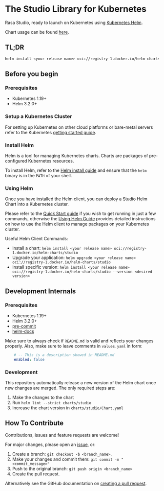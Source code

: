 # The Studio Library for Kubernetes

Rasa Studio, ready to launch on Kubernetes using [Kubernetes Helm](https://github.com/helm/helm).

Chart usage can be found [here](https://github.com/RasaHQ/helm-packaging/blob/main/charts/studio/README.md).

## TL;DR

```bash
helm install <your release name> oci://registry-1.docker.io/helm-charts/studio
```

## Before you begin

### Prerequisites

- Kubernetes 1.19+
- Helm 3.2.0+

### Setup a Kubernetes Cluster

For setting up Kubernetes on other cloud platforms or bare-metal servers refer to the Kubernetes [getting started guide](https://kubernetes.io/docs/getting-started-guides/).

### Install Helm

Helm is a tool for managing Kubernetes charts. Charts are packages of pre-configured Kubernetes resources.

To install Helm, refer to the [Helm install guide](https://github.com/helm/helm#install) and ensure that the `helm` binary is in the `PATH` of your shell.

### Using Helm

Once you have installed the Helm client, you can deploy a Studio Helm Chart into a Kubernetes cluster.

Please refer to the [Quick Start guide](https://helm.sh/docs/intro/quickstart/) if you wish to get running in just a few commands, otherwise the [Using Helm Guide](https://helm.sh/docs/intro/using_helm/) provides detailed instructions on how to use the Helm client to manage packages on your Kubernetes cluster.

Useful Helm Client Commands:

- Install a chart: `helm install <your release name> oci://registry-1.docker.io/helm-charts/studio`
- Upgrade your application: `helm upgrade <your release name> oci://registry-1.docker.io/helm-charts/studio`
- Install specific version: `helm install <your release name> oci://registry-1.docker.io/helm-charts/studio --version <desired version>`


## Development Internals

### Prerequisites

- Kubernetes 1.19+
- Helm 3.2.0+
- [pre-commit](https://pre-commit.com/)
- [helm-docs](https://github.com/norwoodj/helm-docs)

Make sure to always check if `README.md` is valid and reflects your changes properly. Also, make sure to leave comments in `values.yaml` in form:

```yaml
    # -- This is a description showed in README.md
    enabled: false
```

### Development

This repository automatically release a new version of the Helm chart once new changes are merged. The only required steps are:

1. Make the changes to the chart
2. Run `helm lint --strict charts/studio`
3. Increase the chart version in `charts/studio/Chart.yaml`
## How To Contribute

Contributions, issues and feature requests are welcome!

For major changes, please open an [issue](https://github.com/RasaHQ/helm-packaging/issues), or:

  1. Create a branch: `git checkout -b <branch_name>`.
  2. Make your changes and commit them: `git commit -m "<commit_message>"`
  3. Push to the original branch: `git push origin <branch_name>`
  4. Create the pull request.

Alternatively see the GitHub documentation on [creating a pull request](https://help.github.com/en/github/collaborating-with-issues-and-pull-requests/creating-a-pull-request).
